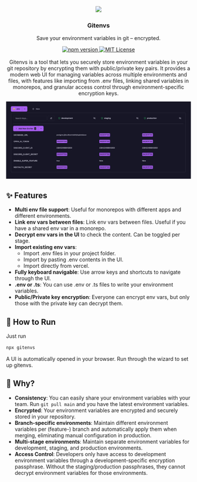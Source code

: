 <p align="center">
  <br/>
  <img width="96px" src="dist/cli/next/public/logo.svg" />
  <h3 align="center">Gitenvs</h3>
  <p align="center">Save your environment variables in git – encrypted.</p>
  
  <p align="center">
  <a href="https://www.npmjs.com/package/gitenvs">
    <img src="https://img.shields.io/npm/v/gitenvs.svg?style=flat" alt="npm version">
  </a>
  <a href="https://github.com/SODEFA-GmbH-Co-KG/gitenvs/blob/main/LICENSE">
    <img src="https://img.shields.io/badge/license-MIT-blue.svg" alt="MIT License">
  </a>
  <br/>
  <br/>
  Gitenvs is a tool that lets you securely store environment variables in your git repository by encrypting them with public/private key pairs. It provides a modern web UI for managing variables across multiple environments and files, with features like importing from .env files, linking shared variables in monorepos, and granular access control through environment-specific encryption keys.
  </p>
  <img src="docs/images/app.jpg" />
</p>

## ✨ Features

- **Multi env file support**: Useful for monorepos with different apps and different environments.
- **Link env vars between files**: Link env vars between files. Useful if you have a shared env var in a monorepo.
- **Decrypt env vars in the UI** to check the content. Can be toggled per stage.
- **Import existing env vars**: 
  - Import .env files in your project folder.
  - Import by pasting .env contents in the UI.
  - Import directly from vercel.
- **Fully keyboard navigable**: Use arrow keys and shortcuts to navigate through the UI.
- **.env or .ts**: You can use .env or .ts files to write your environment variables.
- **Public/Private key encryption**: Everyone can encrypt env vars, but only those with the private key can decrypt them.

## 🚀 How to Run

Just run

```bash
npx gitenvs
```

A UI is automatically opened in your browser. Run through the wizard to set up gitenvs.

## 🤔 Why?

- **Consistency**: You can easily share your environment variables with your team. Run `git pull main` and you have the latest environment variables.
- **Encrypted**: Your environment variables are encrypted and securely stored in your repository.
- **Branch-specific environments**: Maintain different environment variables per (feature-) branch and automatically apply them when merging, eliminating manual configuration in production.
- **Multi-stage environments**: Maintain separate environment variables for development, staging, and production environments.
- **Access Control**: Developers only have access to development environment variables through a development-specific encryption passphrase. Without the staging/production passphrases, they cannot decrypt environment variables for those environments.
